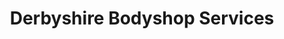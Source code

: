 ---
title: "Derbyshire Bodyshop Services"
url: /ilkeston/derbyshire-bodyshop-services/
shop: car repair
---
